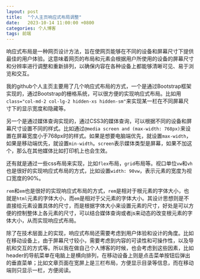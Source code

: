 ```yaml
---
layout: post
title:  "个人主页响应式布局调整"
date:   2023-10-14 11:00:00 +0800
categories: 个人博客
tags: 前端
---
```


响应式布局是一种网页设计方法，旨在使网页能够在不同的设备和屏幕尺寸下提供最佳的用户体验。这意味着网页的布局和元素会根据用户所使用的设备的屏幕尺寸和分辨率进行调整和重新排列，以确保内容在各种设备上都能够清晰可见、易于浏览和交互。

我的github个人主页主要用了几个响应式布局的方式，一个是通过Bootstrap框架实现的，通过Bootstrap的栅格系统，可以很方便的实现响应式布局。比如用`class="col-md-2 col-lg-2 hidden-xs hidden-sm"`来实现某一栏在不同屏幕尺寸下的显示宽度和隐藏等。

另一个是通过媒体查询实现的，通过CSS3的媒体查询，可以根据不同的设备和屏幕尺寸设置不同的样式。比如通过`@media screen and (max-width: 768px)`来设置在屏幕宽度小于768px时的样式。如果是想要电脑端优先，就设置`max-width`，如果是移动端优先，就设置`min-width`。`screen`表示媒体类型是屏幕，如果不加这个，那么在其他媒体比如打印机上也会生效。

还有就是通过一些css布局来实现，比如`flex`布局，`grid`布局等。视口单位`vw`和`vh`也是很好的实现响应式布局的方式，比如设置`width: 90vw`，表示元素的宽度为视口宽度的90%。

`rem`和`em`也是很好的实现响应式布局的方式，`rem`是相对于根元素的字体大小，也就是`html`元素的字体大小，而`em`是相对于父元素的字体大小。其设计思想则是不直接给元素设置具体的尺寸，而是根据字体大小来设置元素的尺寸，好处是可以方便的控制整体上各元素的尺寸，可以结合媒体查询或者js来动态的改变根元素的字体大小，从而实现响应式布局。

除了在技术层面上的实现，响应式布局还需要考虑到用户体验和设计的角度。比如在移动设备上，由于屏幕尺寸较小，需要考虑到内容的可读性和可操作性，以及导航和交互的方式等。所以我在做自己个人博客的时候，也会考虑到这些因素，比如header的导航菜单在电脑上是横向排列，在移动设备上则是点击菜单按钮后弹出的垂直菜单；比如文章页面在宽屏上是三栏布局，方便显示目录等信息，而在移动端则只显示一栏，方便阅读。
